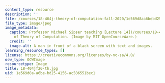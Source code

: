 ```yaml
---
content_type: resource
description: ''
file: /courses/18-404j-theory-of-computation-fall-2020/1e569d8aa6bebd254156ac586551bec1_18-404jf20-th.jpg
file_type: image/jpeg
image_metadata:
  caption: Professor Michael Sipser teaching [Lecture 14](/courses/18-404j-theory-of-computation-fall-2020/resources/mit18_404f20_lec14-1)
    of Theory of Computation. (Image by MIT OpenCourseWare.)
  credit: ''
  image-alt: A man in front of a black screen with text and images.
learning_resource_types: []
license: https://creativecommons.org/licenses/by-nc-sa/4.0/
ocw_type: OCWImage
resourcetype: Image
title: 18-404jf20-th.jpg
uid: 1e569d8a-a6be-bd25-4156-ac586551bec1
---
```

